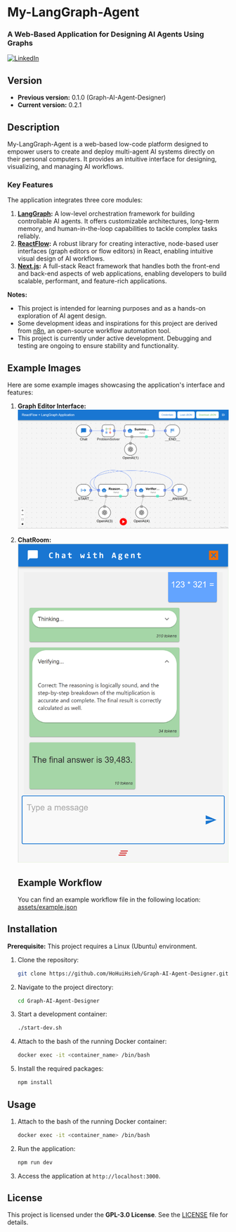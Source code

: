 # My-LangGraph-Agent
### A Web-Based Application for Designing AI Agents Using Graphs
[![LinkedIn](https://img.shields.io/badge/LinkedIn-Connect-blue)](https://www.linkedin.com/in/HoHuiHsieh-607b70170/)

## Version
- **Previous version:** 0.1.0 (Graph-AI-Agent-Designer)
- **Current version:** 0.2.1

## Description
My-LangGraph-Agent is a web-based low-code platform designed to empower users to create and deploy multi-agent AI systems directly on their personal computers. It provides an intuitive interface for designing, visualizing, and managing AI workflows.

### Key Features
The application integrates three core modules:
1. **[LangGraph](https://langchain-ai.github.io/langgraphjs/):** A low-level orchestration framework for building controllable AI agents. It offers customizable architectures, long-term memory, and human-in-the-loop capabilities to tackle complex tasks reliably.
2. **[ReactFlow](https://github.com/xyflow/xyflow):** A robust library for creating interactive, node-based user interfaces (graph editors or flow editors) in React, enabling intuitive visual design of AI workflows.
3. **[Next.js](https://github.com/vercel/next.js):** A full-stack React framework that handles both the front-end and back-end aspects of web applications, enabling developers to build scalable, performant, and feature-rich applications.

**Notes:**
- This project is intended for learning purposes and as a hands-on exploration of AI agent design.
- Some development ideas and inspirations for this project are derived from [n8n](https://github.com/n8n-io/n8n), an open-source workflow automation tool.
- This project is currently under active development. Debugging and testing are ongoing to ensure stability and functionality.

## Example Images
Here are some example images showcasing the application's interface and features:

1. **Graph Editor Interface:**
   ![Graph Editor](./assets/images/image01.png)

2. **ChatRoom:**
   ![Workflow Visualization](./assets/images/image02.png)

   ## Example Workflow
   You can find an example workflow file in the following location: [assets/example.json](./assets/example.json)

## Installation
**Prerequisite:** This project requires a Linux (Ubuntu) environment.

1. Clone the repository:
   ```bash
   git clone https://github.com/HoHuiHsieh/Graph-AI-Agent-Designer.git
   ```
2. Navigate to the project directory:
   ```bash
   cd Graph-AI-Agent-Designer
   ```
3. Start a development container:
   ```bash
   ./start-dev.sh
   ```
4. Attach to the bash of the running Docker container:
   ```bash
   docker exec -it <container_name> /bin/bash
   ```
5. Install the required packages:
   ```bash
   npm install
   ```

## Usage
1. Attach to the bash of the running Docker container:
   ```bash
   docker exec -it <container_name> /bin/bash
   ```
2. Run the application:
   ```bash
   npm run dev
   ```
3. Access the application at `http://localhost:3000`.

## License
This project is licensed under the **GPL-3.0 License**. See the [LICENSE](LICENSE) file for details.